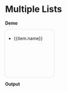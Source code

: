 # Multiple Lists 

<script setup>
import {
  ref,
  shallowRef,
  triggerRef,
  watch,
  watchEffect,
  reactive,
  customRef,
  onMounted,
  toRef,
  computed,
  defineComponent,
} from "vue";
import data from "./MOCK_DATA.json";
import "./styles.css";

import useDragDrop from "./src/main";
import addClassesMiddleware from "./src/add-classes";
import indicatorMiddleware from "./src/indicator";
import autoScrollMiddleware from "./src/auto-scroll";
import dragImageMiddleware from "./src/drag-image";
import { moveTreeNodesById } from "./src/utils";

const container = ref(null);

const root = ref({
  id: "root",
  children: [
    {
      id: "a",
      children: [
        {
          id: "98",
          name: "Bactrospora Lichen",
          children: [],
        },
        { id: "99", name: "Suksdorfia", children: [] },
        { id: "100", name: "Cercipo", children: [] },
        { id: "35", name: "Largeleaf Phlox", children: [] },
        { id: "36", name: "Laurel Amarillo", children: [] },
        { id: "37", name: "Bruised Lichen", children: [] },
        { id: "38", name: "Grama", children: [] },
        { id: "39", name: "Chess-apple", children: [] },
        {
          id: "40",
          name: "Brandegee's Clarkia",
          children: [],
        },
        {
          id: "41",
          name: "Largeleaf Rose Gentian",
          children: [],
        },
        { id: "42", name: "Dirinaria Lichen", children: [] },
        { id: "43", name: "Bastard Cherry", children: [] },
      ],
    },
    {
      id: "b",
      children: [
        { id: "8", name: "Desert Wirelettuce", children: [] },
        { id: "9", name: "Whitetop", children: [] },
        { id: "10", name: "Rough Pricklypoppy", children: [] },
      ],
    },
    {
      id: "c",
      children: [],
    },
  ],
});

onMounted(() => {
  useDragDrop(
    container.value,
    {
      handleSelector: "[data-id]:not([data-has-children])",
      containerSelector: "[data-has-children]",
      dragOverThrottle: 10,
      dropPositionFn: ({ dragElement, dropElement }) => {
        const isDropElementParent =
          dropElement.getAttribute("data-parent-id") === null;
        const isDropElementNested = dropElement.getAttribute("data-parent-id") !== null;
        const isOwnChild = dropElement.contains(dragElement);
        const hasChildren = dropElement.getAttribute('data-has-children') === "true";
        return isOwnChild  ? "none" : isDropElementParent ? "in" : "around";
      },
      onDrop: ({ dragElement, dropElement, selectedElements, position }) => {
        if(!dropElement){
          return
        }
        const index = parseInt(dropElement.getAttribute("data-index"));
        const dropElementId = dropElement.getAttribute("data-id");
        const dropElementParentId = dropElement.getAttribute("data-parent-id") || "root";
        const selectedIds = selectedElements.map((e) =>
          e.getAttribute("data-id")
        );
        console.log('onDrop', position)
        if (position == "in") {
          moveTreeNodesById(root.value, dropElementId, selectedIds, 0);
        } else if (position === "after") {
          moveTreeNodesById(root.value, dropElementParentId, selectedIds, index + 1);
        } else if (position === "before") {
          moveTreeNodesById(root.value, dropElementParentId, selectedIds, index);
        }
      },
    },
    [
      addClassesMiddleware(),
      indicatorMiddleware({offset: 0}),
      autoScrollMiddleware(),
      dragImageMiddleware({ minElements: 0 }),
    ]
  );
});

</script>

<style>
.multi-list .active {
  border-color: #ccc!important;
}
</style>

**Demo**

<div ref='container' class='multi-list' style='display: grid; grid-template-columns: 1fr 1fr 1fr; gap: 18px'>
  <div v-for='(row) in root.children' style='overflow-y: auto; box-sizing: border-box; max-height: 300px; min-height: 150px;  border-radius: 10px; padding: 4px; outline: 4px solid #f5f5f5;' :data-id='row.id' :data-has-children='row.children.length > 0'>
    <ul class='list'>
        <li v-for='(item, index) in row.children' :key='item.id' :data-id='item.id' :data-index='index' :data-parent-id='row.id' >
          <span >{{item.name}}</span>
      </li>
    </ul>
  </div>
</div>

**Output**

```js{4}


```
